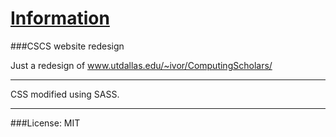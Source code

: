 # <a href="http://cyrusroshan.me/CSCS-Redesign/">Information</a>

###CSCS website redesign

Just a redesign of www.utdallas.edu/~ivor/ComputingScholars/

---

CSS modified using SASS.

___

###License: MIT
